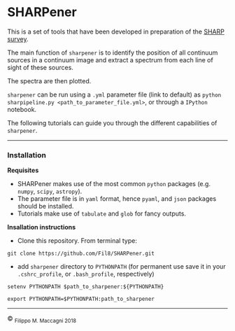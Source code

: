 # SHARPener


This is a set of tools that have been developed in preparation of the [SHARP survey](
https://www.astron.nl/astronomy-group/apertif/science-projects/sharp-search-hi-absorption-apertif/sharp). 

The main function of `sharpener` is to identify the position of all continuum sources in a continuum image and extract
a spectrum from each line of sight of these sources. 

The spectra are then plotted. 

`sharpener` can be run using a `.yml` parameter file (link to default) as `python sharpipeline.py <path_to_parameter_file.yml>`, or through a `IPython`
notebook. 

The following tutorials can guide you through the different capabilities of `sharpener`.

***

### Installation

**Requisites**
- SHARPener makes use of the most common `python` packages (e.g. `numpy`, `scipy`, `astropy`). 
- The parameter file is in `yaml` format, hence `pyaml`, and `json` packages should be installed.
- Tutorials make use of `tabulate` and `glob` for fancy outputs.

**Insallation instructions**
- Clone this repository. From terminal type:

```
git clone https://github.com/Fil8/SHARPener.git
```

- add `sharpener` directory to `PYTHONPATH` (for permanent use save it in your `.cshrc_profile`, or `.bash_profile`, respectively)

```
setenv PYTHONPATH $path_to_sharpener:${PYTHONPATH}

export PYTHONPATH=$PYTHONPATH:path_to_sharpener
```
 
 ***
 <p>&copy <sub> Filippo M. Maccagni 2018 </sub></p>
